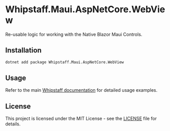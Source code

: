 # Whipstaff.Maui.AspNetCore.WebView

Re-usable logic for working with the Native Blazor Maui Controls.

## Installation

```bash
dotnet add package Whipstaff.Maui.AspNetCore.WebView
```

## Usage

Refer to the main [Whipstaff documentation](https://github.com/dpvreony/whipstaff) for detailed usage examples.

## License

This project is licensed under the MIT License - see the [LICENSE](https://github.com/dpvreony/whipstaff/blob/main/LICENSE) file for details.
